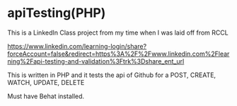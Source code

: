 # apiTesting(PHP)

This is a LinkedIn Class project from my time when I was laid off from RCCL


https://www.linkedin.com/learning-login/share?forceAccount=false&redirect=https%3A%2F%2Fwww.linkedin.com%2Flearning%2Fapi-testing-and-validation%3Ftrk%3Dshare_ent_url

This is written in PHP and it tests the api of Github for a POST, CREATE, WATCH, UPDATE, DELETE

Must have Behat installed.
